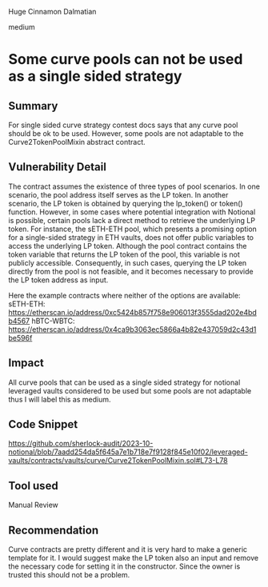 Huge Cinnamon Dalmatian

medium

# Some curve pools can not be used as a single sided strategy

## Summary
For single sided curve strategy contest docs says that any curve pool should be ok to be used. However, some pools are not adaptable to the Curve2TokenPoolMixin abstract contract. 
## Vulnerability Detail
The contract assumes the existence of three types of pool scenarios. In one scenario, the pool address itself serves as the LP token. In another scenario, the LP token is obtained by querying the lp_token() or token() function. However, in some cases where potential integration with Notional is possible, certain pools lack a direct method to retrieve the underlying LP token. For instance, the sETH-ETH pool, which presents a promising option for a single-sided strategy in ETH vaults, does not offer public variables to access the underlying LP token. Although the pool contract contains the token variable that returns the LP token of the pool, this variable is not publicly accessible. Consequently, in such cases, querying the LP token directly from the pool is not feasible, and it becomes necessary to provide the LP token address as input.

Here the example contracts where neither of the options are available:
sETH-ETH: https://etherscan.io/address/0xc5424b857f758e906013f3555dad202e4bdb4567
hBTC-WBTC: https://etherscan.io/address/0x4ca9b3063ec5866a4b82e437059d2c43d1be596f

## Impact
All curve pools that can be used as a single sided strategy for notional leveraged vaults considered to be used but some pools are not adaptable thus I will label this as medium.
## Code Snippet
https://github.com/sherlock-audit/2023-10-notional/blob/7aadd254da5f645a7e1b718e7f9128f845e10f02/leveraged-vaults/contracts/vaults/curve/Curve2TokenPoolMixin.sol#L73-L78
## Tool used

Manual Review

## Recommendation
Curve contracts are pretty different and it is very hard to make a generic template for it. I would suggest make the LP token also an input and remove the necessary code for setting it in the constructor. Since the owner is trusted this should not be a problem. 